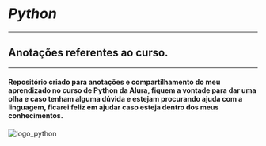 
# ***Python***
-----------------
## Anotações referentes ao curso.
-----------------
#### Repositório criado para anotações e compartilhamento do meu aprendizado no curso de Python da Alura, fiquem a vontade para dar uma olha e caso tenham alguma dúvida e estejam procurando ajuda com a linguagem, ficarei feliz em ajudar caso esteja dentro dos meus conhecimentos.

![logo_python](https://user-images.githubusercontent.com/59417347/230741932-736b2d98-4283-4904-89ff-cfe86c86b1e8.jpg)
